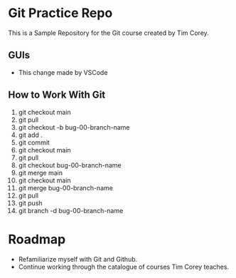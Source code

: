 # Git Practice Repo
This is a Sample Repository for the Git course created by Tim Corey.

## GUIs
* This change made by VSCode

## How to Work With Git
1. git checkout main
2. git pull
3. git checkout -b bug-00-branch-name
4. git add .
5. git commit
6. git checkout main
7. git pull
8. git checkout bug-00-branch-name
9. git merge main
10. git checkout main
11. git merge bug-00-branch-name
12. git pull
13. git push
14. git branch -d bug-00-branch-name

# Roadmap
* Refamiliarize myself with Git and Github.
* Continue working through the catalogue of courses Tim Corey teaches.
